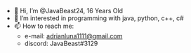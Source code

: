 - 👋 Hi, I’m @JavaBeast24,
      16 Years Old 
- 👀 I’m interested in programming with java, python, c++, c#
- 📫 How to reach me:
    - e-mail: adrianluna1111@gmail.com
    - discord: JavaBeast#3129
